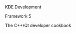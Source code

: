 <!--
This is the sentence used on the front cover
kde-framework-5-cover-front.svg
-->

<!-- Title with background  -->
KDE Development

<!-- Big Title below illustration -->
Framework 5

<!-- Sub title (aka moto) -->
The C++/Qt developer cookbook

